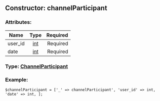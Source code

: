 ## Constructor: channelParticipant  

### Attributes:

| Name     |    Type       | Required |
|----------|:-------------:|---------:|
|user\_id|[int](../types/int.md) | Required|
|date|[int](../types/int.md) | Required|



### Type: [ChannelParticipant](../types/ChannelParticipant.md)


### Example:

```
$channelParticipant = ['_' => channelParticipant', 'user_id' => int, 'date' => int, ];
```